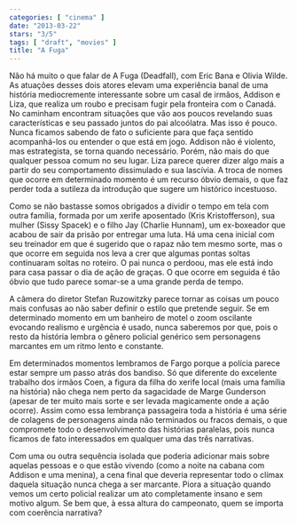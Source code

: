 ```yaml
---
categories: [ "cinema" ]
date: "2013-03-22"
stars: "3/5"
tags: [ "draft", "movies" ]
title: "A Fuga"
---
```

Não há muito o que falar de A Fuga (Deadfall), com Eric Bana e Olivia
Wilde. As atuações desses dois atores elevam uma experiência banal
de uma história mediocremente interessante sobre um casal de irmãos,
Addison e Liza, que realiza um roubo e precisam fugir pela fronteira com
o Canadá. No caminham encontram situações que vão aos poucos revelando
suas características e seu passado juntos do pai alcoólatra. Mas isso é
pouco. Nunca ficamos sabendo de fato o suficiente para que faça sentido
acompanhá-los ou entender o que está em jogo. Addison não é violento,
mas estrategista, se torna quando necessário. Porém, não mais do que
qualquer pessoa comum no seu lugar. Liza parece querer dizer algo mais
a partir do seu comportamento dissimulado e sua lascívia. A troca de
nomes que ocorre em determinado momento é um recurso óbvio demais, o
que faz perder toda a sutileza da introdução que sugere um histórico
incestuoso.

Como se não bastasse somos obrigados a dividir o tempo em tela com
outra família, formada por um xerife aposentado (Kris Kristofferson),
sua mulher (Sissy Spacek) e o filho Jay (Charlie Hunnam), um ex-boxeador
que acabou de sair da prisão por entregar uma luta. Há uma cena inicial
com seu treinador em que é sugerido que o rapaz não tem mesmo sorte,
mas o que ocorre em seguida nos leva a crer que algumas pontas soltas
continuaram soltas no roteiro. O pai nunca o perdoou, mas ele está indo
para casa passar o dia de ação de graças. O que ocorre em seguida é
tão óbvio que tudo parece somar-se a uma grande perda de tempo.

A câmera do diretor Stefan Ruzowitzky parece tornar as coisas um pouco
mais confusas ao não saber definir o estilo que pretende seguir. Se em
determinado momento em um banheiro de motel o zoom oscilante evocando
realismo e urgência é usado, nunca saberemos por que, pois o resto da
história lembra o gênero policial genérico sem personagens marcantes
em um ritmo lento e constante.

Em determinados momentos lembramos de Fargo porque a polícia parece
estar sempre um passo atrás dos bandiso. Só que diferente do excelente
trabalho dos irmãos Coen, a figura da filha do xerife local (mais uma
família na história) não chega nem perto da sagacidade de Marge
Gunderson (apesar de ter muito mais sorte e ser levada magicamente
onde a ação ocorre). Assim como essa lembrança passageira toda a
história é uma série de colagens de personagens ainda não terminados
ou fracos demais, o que compromete todo o desenvolvimento das histórias
paralelas, pois nunca ficamos de fato interessados em qualquer uma das
três narrativas.

Com uma ou outra sequência isolada que poderia adicionar mais sobre
aquelas pessoas e o que estão vivendo (como a noite na cabana com Addison
e uma menina), a cena final que deveria representar todo o clímax daquela
situação nunca chega a ser marcante. Piora a situação quando vemos
um certo policial realizar um ato completamente insano e sem motivo
algum. Se bem que, à essa altura do campeonato, quem se importa com
coerência narrativa?

